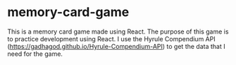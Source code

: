 # memory-card-game

This is a memory card game made using React. The purpose of this game is to practice development using React. I use the Hyrule Compendium API (https://gadhagod.github.io/Hyrule-Compendium-API) to get the data that I need for the game.